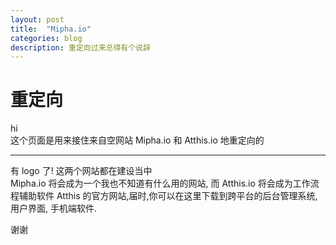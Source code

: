 ```yaml
---
layout: post
title:  "Mipha.io"
categories: blog
description: 重定向过来总得有个说辞
---
```


# 重定向

hi  
这个页面是用来接住来自空网站 Mipha.io 和 Atthis.io 地重定向的

* * *

有 logo 了!
这两个网站都在建设当中  
Mipha.io 将会成为一个我也不知道有什么用的网站, 而 Atthis.io 将会成为工作流程辅助软件 Atthis 的官方网站,届时,你可以在这里下载到跨平台的后台管理系统, 用户界面, 手机端软件.  

谢谢
